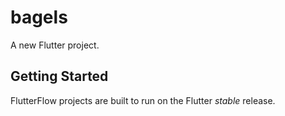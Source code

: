 # bagels

A new Flutter project.

## Getting Started

FlutterFlow projects are built to run on the Flutter _stable_ release.

